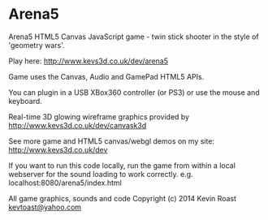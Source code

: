 Arena5
======

Arena5 HTML5 Canvas JavaScript game - twin stick shooter in the style of 'geometry wars'.

Play here: http://www.kevs3d.co.uk/dev/arena5

Game uses the Canvas, Audio and GamePad HTML5 APIs.

You can plugin in a USB XBox360 controller (or PS3) or use the mouse and keyboard.

Real-time 3D glowing wireframe graphics provided by http://www.kevs3d.co.uk/dev/canvask3d 

See more game and HTML5 canvas/webgl demos on my site: http://www.kevs3d.co.uk/dev

If you want to run this code locally, run the game from within a local webserver for the sound loading to work correctly.
e.g. localhost:8080/arena5/index.html

All game graphics, sounds and code Copyright (c) 2014 Kevin Roast kevtoast@yahoo.com
